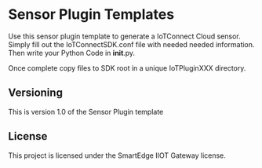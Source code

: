 # Sensor Plugin Templates

Use this sensor plugin template to generate a IoTConnect Cloud sensor.  Simply fill out the IoTConnectSDK.conf file with needed needed information. Then write your Python Code in __init__.py.

Once complete copy files to SDK root in a unique IoTPluginXXX directory.


## Versioning

This is version 1.0 of the Sensor Plugin template

## License

This project is licensed under the SmartEdge IIOT Gateway license.

